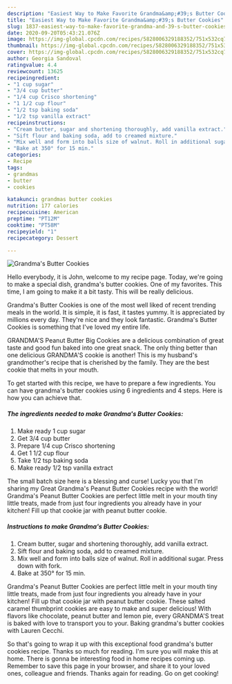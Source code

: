 ```yaml
---
description: "Easiest Way to Make Favorite Grandma&amp;#39;s Butter Cookies"
title: "Easiest Way to Make Favorite Grandma&amp;#39;s Butter Cookies"
slug: 1837-easiest-way-to-make-favorite-grandma-and-39-s-butter-cookies
date: 2020-09-20T05:43:21.076Z
image: https://img-global.cpcdn.com/recipes/5828006329188352/751x532cq70/grandmas-butter-cookies-recipe-main-photo.jpg
thumbnail: https://img-global.cpcdn.com/recipes/5828006329188352/751x532cq70/grandmas-butter-cookies-recipe-main-photo.jpg
cover: https://img-global.cpcdn.com/recipes/5828006329188352/751x532cq70/grandmas-butter-cookies-recipe-main-photo.jpg
author: Georgia Sandoval
ratingvalue: 4.4
reviewcount: 13625
recipeingredient:
- "1 cup sugar"
- "3/4 cup butter"
- "1/4 cup Crisco shortening"
- "1 1/2 cup flour"
- "1/2 tsp baking soda"
- "1/2 tsp vanilla extract"
recipeinstructions:
- "Cream butter, sugar and shortening thoroughly, add vanilla extract."
- "Sift flour and baking soda, add to creamed mixture."
- "Mix well and form into balls size of walnut. Roll in additional sugar. Press down with fork."
- "Bake at 350° for 15 min."
categories:
- Recipe
tags:
- grandmas
- butter
- cookies

katakunci: grandmas butter cookies 
nutrition: 177 calories
recipecuisine: American
preptime: "PT12M"
cooktime: "PT58M"
recipeyield: "1"
recipecategory: Dessert

---
```



![Grandma&#39;s Butter Cookies](https://img-global.cpcdn.com/recipes/5828006329188352/751x532cq70/grandmas-butter-cookies-recipe-main-photo.jpg)

Hello everybody, it is John, welcome to my recipe page. Today, we're going to make a special dish, grandma&#39;s butter cookies. One of my favorites. This time, I am going to make it a bit tasty. This will be really delicious.

Grandma&#39;s Butter Cookies is one of the most well liked of recent trending meals in the world. It is simple, it is fast, it tastes yummy. It is appreciated by millions every day. They're nice and they look fantastic. Grandma&#39;s Butter Cookies is something that I've loved my entire life.

GRANDMA&#39;S Peanut Butter Big Cookies are a delicious combination of great taste and good fun baked into one great snack. The only thing better than one delicious GRANDMA&#39;S cookie is another! This is my husband&#39;s grandmother&#39;s recipe that is cherished by the family. They are the best cookie that melts in your mouth.


To get started with this recipe, we have to prepare a few ingredients. You can have grandma&#39;s butter cookies using 6 ingredients and 4 steps. Here is how you can achieve that.

<!--inarticleads1-->

##### The ingredients needed to make Grandma&#39;s Butter Cookies:

1. Make ready 1 cup sugar
1. Get 3/4 cup butter
1. Prepare 1/4 cup Crisco shortening
1. Get 1 1/2 cup flour
1. Take 1/2 tsp baking soda
1. Make ready 1/2 tsp vanilla extract


The small batch size here is a blessing and curse! Lucky you that I&#39;m sharing my Great Grandma&#39;s Peanut Butter Cookies recipe with the world! Grandma&#39;s Peanut Butter Cookies are perfect little melt in your mouth tiny little treats, made from just four ingredients you already have in your kitchen! Fill up that cookie jar with peanut butter cookie. 

<!--inarticleads2-->

##### Instructions to make Grandma&#39;s Butter Cookies:

1. Cream butter, sugar and shortening thoroughly, add vanilla extract.
1. Sift flour and baking soda, add to creamed mixture.
1. Mix well and form into balls size of walnut. Roll in additional sugar. Press down with fork.
1. Bake at 350° for 15 min.


Grandma&#39;s Peanut Butter Cookies are perfect little melt in your mouth tiny little treats, made from just four ingredients you already have in your kitchen! Fill up that cookie jar with peanut butter cookie. These salted caramel thumbprint cookies are easy to make and super delicious! With flavors like chocolate, peanut butter and lemon pie, every GRANDMA&#39;S treat is baked with love to transport you to your. Baking grandma&#39;s butter cookies with Lauren Cecchi. 

So that's going to wrap it up with this exceptional food grandma&#39;s butter cookies recipe. Thanks so much for reading. I'm sure you will make this at home. There is gonna be interesting food in home recipes coming up. Remember to save this page in your browser, and share it to your loved ones, colleague and friends. Thanks again for reading. Go on get cooking!

